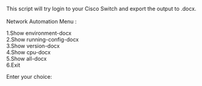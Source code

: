 This script will try login to your Cisco Switch and export the output to .docx.<br><br>
Network Automation Menu : <br>

1.Show environment-docx<br>
2.Show running-config-docx<br>
3.Show version-docx<br>
4.Show cpu-docx<br>
5.Show all-docx<br>
6.Exit<br>

Enter your choice:
